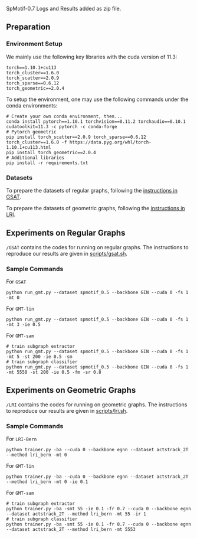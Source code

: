 SpMotif-0.7 Logs and Results added as zip file.

## Preparation

### Environment Setup

We mainly use the following key libraries with the cuda version of 11.3:

```
torch==1.10.1+cu113
torch_cluster==1.6.0
torch_scatter==2.0.9
torch_sparse==0.6.12
torch_geometric==2.0.4
```

To setup the environment, one may use the following commands under the conda environments:

```
# Create your own conda environment, then...
conda install pytorch==1.10.1 torchvision==0.11.2 torchaudio==0.10.1 cudatoolkit=11.3 -c pytorch -c conda-forge
# Pytorch geometric
pip install torch_scatter==2.0.9 torch_sparse==0.6.12 torch_cluster==1.6.0 -f https://data.pyg.org/whl/torch-1.10.1+cu113.html
pip install torch_geometric==2.0.4
# Additional libraries
pip install -r requirements.txt
```

### Datasets

To prepare the datasets of regular graphs, following the [instructions in GSAT](https://github.com/Graph-COM/GSAT?tab=readme-ov-file#instructions-on-acquiring-datasets).

To prepare the datasets of geometric graphs, following the [instructions in LRI](https://github.com/Graph-COM/LRI?tab=readme-ov-file#datasets).

## Experiments on Regular Graphs

`/GSAT` contains the codes for running on regular graphs. The instructions to reproduce our results are given in [scripts/gsat.sh](scripts/gsat.sh).

### Sample Commands

For `GSAT`

```
python run_gmt.py --dataset spmotif_0.5 --backbone GIN --cuda 0 -fs 1 -mt 0
```

For `GMT-lin`

```
python run_gmt.py --dataset spmotif_0.5 --backbone GIN --cuda 0 -fs 1 -mt 3 -ie 0.5
```

For `GMT-sam`

```
# train subgraph extractor
python run_gmt.py --dataset spmotif_0.5 --backbone GIN --cuda 0 -fs 1 -mt 5 -st 200 -ie 0.5 -sm 
# train subgraph classifier
python run_gmt.py --dataset spmotif_0.5 --backbone GIN --cuda 0 -fs 1 -mt 5550 -st 200 -ie 0.5 -fm -sr 0.8
```

## Experiments on Geometric Graphs

`/LRI` contains the codes for running on geometric graphs. The instructions to reproduce our results are given in [scripts/lri.sh](scripts/lri.sh).

### Sample Commands

For `LRI-Bern`

```
python trainer.py -ba --cuda 0 --backbone egnn --dataset actstrack_2T --method lri_bern -mt 0
```

For `GMT-lin`

```
python trainer.py -ba --cuda 0 --backbone egnn --dataset actstrack_2T --method lri_bern -mt 0 -ie 0.1
```

For `GMT-sam`

```
# train subgraph extractor
python trainer.py -ba -smt 55 -ie 0.1 -fr 0.7 --cuda 0 --backbone egnn --dataset actstrack_2T --method lri_bern -mt 55 -ir 1
# train subgraph classifier
python trainer.py -ba -smt 55 -ie 0.1 -fr 0.7 --cuda 0 --backbone egnn --dataset actstrack_2T --method lri_bern -mt 5553
```
